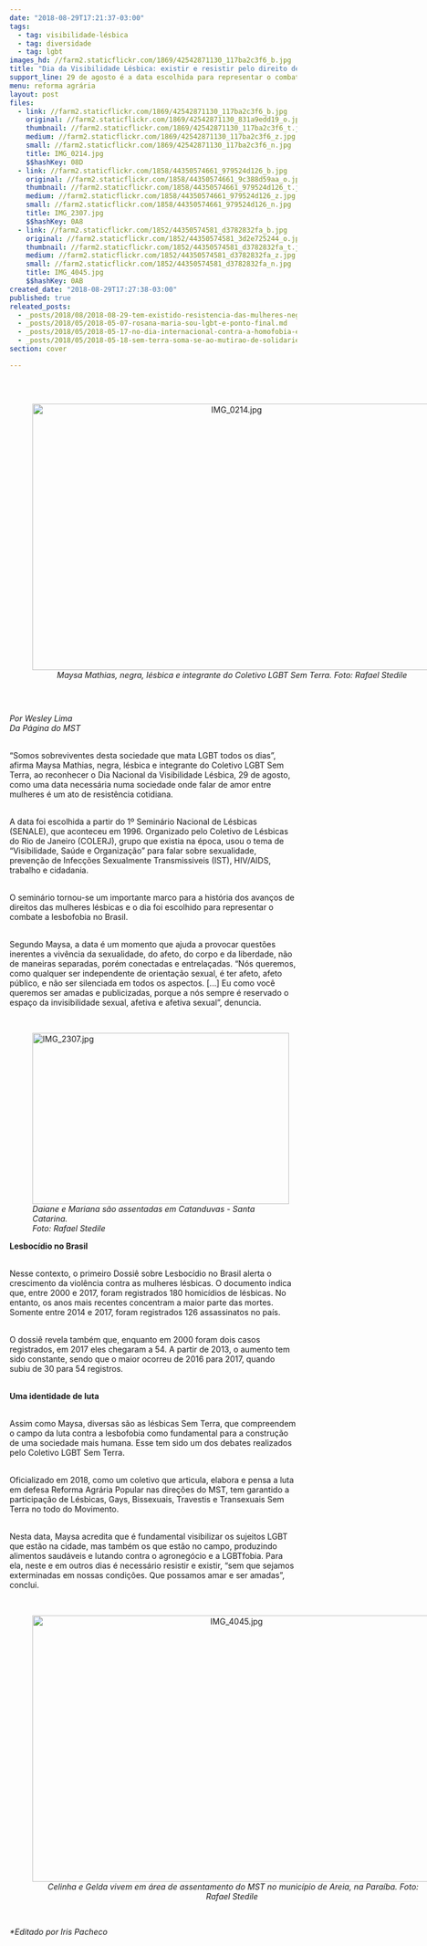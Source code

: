 ```yaml
---
date: "2018-08-29T17:21:37-03:00"
tags:
  - tag: visibilidade-lésbica
  - tag: diversidade
  - tag: lgbt
images_hd: //farm2.staticflickr.com/1869/42542871130_117ba2c3f6_b.jpg
title: "Dia da Visibilidade Lésbica: existir e resistir pelo direito de amar"
support_line: 29 de agosto é a data escolhida para representar o combate a lesbofobia no Brasil
menu: reforma agrária
layout: post
files:
  - link: //farm2.staticflickr.com/1869/42542871130_117ba2c3f6_b.jpg
    original: //farm2.staticflickr.com/1869/42542871130_831a9edd19_o.jpg
    thumbnail: //farm2.staticflickr.com/1869/42542871130_117ba2c3f6_t.jpg
    medium: //farm2.staticflickr.com/1869/42542871130_117ba2c3f6_z.jpg
    small: //farm2.staticflickr.com/1869/42542871130_117ba2c3f6_n.jpg
    title: IMG_0214.jpg
    $$hashKey: 08D
  - link: //farm2.staticflickr.com/1858/44350574661_979524d126_b.jpg
    original: //farm2.staticflickr.com/1858/44350574661_9c388d59aa_o.jpg
    thumbnail: //farm2.staticflickr.com/1858/44350574661_979524d126_t.jpg
    medium: //farm2.staticflickr.com/1858/44350574661_979524d126_z.jpg
    small: //farm2.staticflickr.com/1858/44350574661_979524d126_n.jpg
    title: IMG_2307.jpg
    $$hashKey: 0A8
  - link: //farm2.staticflickr.com/1852/44350574581_d3782832fa_b.jpg
    original: //farm2.staticflickr.com/1852/44350574581_3d2e725244_o.jpg
    thumbnail: //farm2.staticflickr.com/1852/44350574581_d3782832fa_t.jpg
    medium: //farm2.staticflickr.com/1852/44350574581_d3782832fa_z.jpg
    small: //farm2.staticflickr.com/1852/44350574581_d3782832fa_n.jpg
    title: IMG_4045.jpg
    $$hashKey: 0AB
created_date: "2018-08-29T17:27:38-03:00"
published: true
releated_posts:
  - _posts/2018/08/2018-08-29-tem-existido-resistencia-das-mulheres-negras-lesbicas-das-quebradas-diz-ativista.md
  - _posts/2018/05/2018-05-07-rosana-maria-sou-lgbt-e-ponto-final.md
  - _posts/2018/05/2018-05-17-no-dia-internacional-contra-a-homofobia-entidades-lancam-manifesto-pela-igualdade-e-contra-a-violencia.md
  - _posts/2018/05/2018-05-18-sem-terra-soma-se-ao-mutirao-de-solidariedade-para-populacao-lgbt-do-df-e-entorno.md
section: cover

---
```

<p>&nbsp;</p>

<div style="text-align:center">
<figure class="image" style="display:inline-block"><img alt="IMG_0214.jpg" height="467" src="//farm2.staticflickr.com/1869/42542871130_117ba2c3f6_b.jpg" width="700" />
<figcaption><em>Maysa Mathias, negra, l&eacute;sbica e integrante do Coletivo LGBT Sem Terra.&nbsp;Foto: Rafael Stedile</em></figcaption>
</figure>
</div>

<p>&nbsp;</p>

<p><em>Por Wesley Lima&nbsp;<br />
Da P&aacute;gina do MST</em></p>

<p><br />
&ldquo;Somos sobreviventes desta sociedade que mata LGBT todos os dias&rdquo;, afirma Maysa Mathias, negra, l&eacute;sbica e integrante do Coletivo LGBT Sem Terra, ao reconhecer o Dia Nacional da Visibilidade L&eacute;sbica, 29 de agosto, como uma data necess&aacute;ria numa sociedade onde falar de amor entre mulheres &eacute; um ato de resist&ecirc;ncia cotidiana.</p>

<p><br />
A data foi escolhida a partir do 1&ordm; Semin&aacute;rio Nacional de L&eacute;sbicas (SENALE), que aconteceu em 1996. Organizado pelo Coletivo de L&eacute;sbicas do Rio de Janeiro (COLERJ), grupo que existia na &eacute;poca, usou o tema de &ldquo;Visibilidade, Sa&uacute;de e Organiza&ccedil;&atilde;o&rdquo; para falar sobre sexualidade, preven&ccedil;&atilde;o de Infec&ccedil;&otilde;es Sexualmente Transmissiveis (IST), HIV/AIDS, trabalho e cidadania.</p>

<p><br />
O semin&aacute;rio tornou-se um importante marco para a hist&oacute;ria dos avan&ccedil;os de direitos das mulheres l&eacute;sbicas e o dia foi escolhido para representar o combate a lesbofobia no Brasil.</p>

<p><br />
Segundo Maysa, a data &eacute; um momento que ajuda a provocar quest&otilde;es inerentes a viv&ecirc;ncia da sexualidade, do afeto, do corpo e da liberdade, n&atilde;o de maneiras separadas, por&eacute;m conectadas e entrela&ccedil;adas. &ldquo;N&oacute;s queremos, como qualquer ser independente de orienta&ccedil;&atilde;o sexual, &eacute; ter afeto, afeto p&uacute;blico, e n&atilde;o ser silenciada em todos os aspectos. [...] Eu como voc&ecirc; queremos ser amadas e publicizadas, porque a n&oacute;s sempre &eacute; reservado o espa&ccedil;o da invisibilidade sexual, afetiva e afetiva sexual&rdquo;, denuncia.<br />
&nbsp;</p>

<figure class="image" style="float:left"><img alt="IMG_2307.jpg" height="300" src="//farm2.staticflickr.com/1858/44350574661_979524d126_b.jpg" width="450" />
<figcaption><em>Daiane e Mariana&nbsp;s&atilde;o assentadas em&nbsp;Catanduvas - Santa Catarina.<br />
Foto: Rafael Stedile</em></figcaption>
</figure>

<p><br />
<strong>Lesboc&iacute;dio no Brasil</strong></p>

<p><br />
Nesse contexto, o primeiro Dossi&ecirc; sobre Lesboc&iacute;dio no Brasil alerta o crescimento da viol&ecirc;ncia contra as mulheres l&eacute;sbicas. O documento indica que, entre 2000 e 2017, foram registrados 180 homic&iacute;dios de l&eacute;sbicas. No entanto, os anos mais recentes concentram a maior parte das mortes. Somente entre 2014 e 2017, foram registrados 126 assassinatos no pa&iacute;s.</p>

<p><br />
O dossi&ecirc; revela tamb&eacute;m que, enquanto em 2000 foram dois casos registrados, em 2017 eles chegaram a 54. A partir de 2013, o aumento tem sido constante, sendo que o maior ocorreu de 2016 para 2017, quando subiu de 30 para 54 registros.</p>

<p><br />
<strong>Uma identidade de luta</strong></p>

<p><br />
Assim como Maysa, diversas s&atilde;o as l&eacute;sbicas Sem Terra, que compreendem o campo da luta contra a lesbofobia como fundamental para a constru&ccedil;&atilde;o de uma sociedade mais humana. Esse tem sido um dos debates realizados pelo Coletivo LGBT Sem Terra.</p>

<p><br />
Oficializado em 2018, como um coletivo que articula, elabora e pensa a luta em defesa Reforma Agr&aacute;ria Popular nas dire&ccedil;&otilde;es do MST, tem garantido a participa&ccedil;&atilde;o de L&eacute;sbicas, Gays, Bissexuais, Travestis e Transexuais Sem Terra no todo do Movimento.</p>

<p><br />
Nesta data, Maysa acredita que &eacute; fundamental visibilizar os sujeitos LGBT que est&atilde;o na cidade, mas tamb&eacute;m os que est&atilde;o no campo, produzindo alimentos saud&aacute;veis e lutando contra o agroneg&oacute;cio e a LGBTfobia. Para ela, neste e em outros dias &eacute; necess&aacute;rio resistir e existir, &ldquo;sem que sejamos exterminadas em nossas condi&ccedil;&otilde;es. Que possamos amar e ser amadas&rdquo;, conclui.<br />
&nbsp;</p>

<div style="text-align:center">
<figure class="image" style="display:inline-block"><img alt="IMG_4045.jpg" height="467" src="//farm2.staticflickr.com/1852/44350574581_d3782832fa_b.jpg" width="700" />
<figcaption><em>&nbsp;Celinha e Gelda vivem em &aacute;rea de assentamento do MST no munic&iacute;pio de Areia, na Para&iacute;ba. Foto: Rafael Stedile</em></figcaption>
</figure>
</div>

<p><br />
<em>*Editado por Iris Pacheco</em></p>
